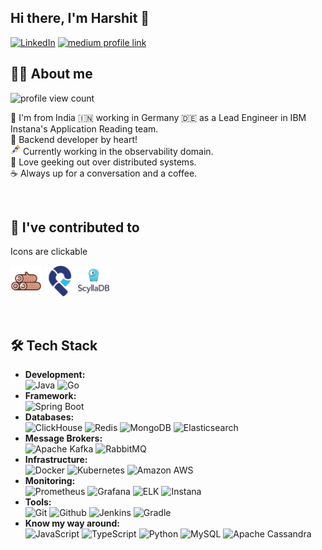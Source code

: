 ## Hi there, I'm Harshit 👋

[![LinkedIn](https://custom-icon-badges.demolab.com/badge/LinkedIn-0A66C2?logo=linkedin-white&logoColor=fff)](https://www.linkedin.com/in/gtihsrah/)
[![medium profile link](https://img.shields.io/badge/Medium-12100E?logo=medium&logoColor=white)](#)
<!-- [![LeetCode](https://img.shields.io/badge/LeetCode-000000?logo=LeetCode&logoColor=#d16c06)](https://leetcode.com/u/Ozkorin/) -->


## 🙋‍♂️ About me

![profile view count](https://komarev.com/ghpvc/?username=atpugtihsrah)

📜 I'm from India 🇮🇳 working in Germany 🇩🇪 as a Lead Engineer in IBM Instana's Application Reading team. <br />
💼 Backend developer by heart! <br />
<img style="height: 16px; width: 16px" src="assets/otel.png"> Currently working in the observability domain.  <br />
🧐 Love geeking out over distributed systems. <br />
☕ Always up for a conversation and a coffee.

<br />

## 🔨 I've contributed to
Icons are clickable

[<img src="assets/flowg.png" height="50px">](https://github.com/link-society/flowg/pulls?q=author%3Aatpugtihsrah+)
[<img src="assets/pipecd.png" height="50px">](https://github.com/pipe-cd/pipecd/pulls?q=author%3Aatpugtihsrah+)
[<img src="assets/scylladb.png" height="50px">](https://github.com/scylladb/scylla-manager/pulls?q=author%3Aatpugtihsrah+)

<br />

## 🛠  Tech Stack

- **Development:**<br/>
    ![Java](https://img.shields.io/badge/Java-ED8B00?style=flat-square&logo=openjdk&logoColor=black)
    ![Go](https://img.shields.io/badge/-Go-black?style=flat-square&logo=go)
 - **Framework:**<br/>
   ![Spring Boot](https://img.shields.io/badge/SpringBoot-6DB33F?style=flat-square&logo=Spring&logoColor=black)
 - **Databases:**<br/>
   ![ClickHouse](https://img.shields.io/badge/ClickHouse-FFCC01?style=flat-square&logo=clickhouse&logoColor=black)
   ![Redis](https://img.shields.io/badge/redis-%23DD0031.svg?style=flat-square&logo=redis&logoColor=black)
   ![MongoDB](https://img.shields.io/badge/-MongoDB-black?style=flat-square&logo=mongodb)
   ![Elasticsearch](https://img.shields.io/badge/elasticsearch-%230377CC.svg?style=flat-square&logo=elasticsearch&logoColor=black)
- **Message Brokers:**<br/>
   ![Apache Kafka](https://img.shields.io/badge/Apache%20Kafka-000?style=flat-square&logo=apachekafka&logoColor=blue)
   ![RabbitMQ](https://img.shields.io/badge/Rabbitmq-FF6600?style=flat-square&logo=rabbitmq&logoColor=black)
 - **Infrastructure:**<br/>
   ![Docker](https://img.shields.io/badge/-Docker-black?style=flat-square&logo=docker)
   ![Kubernetes](https://img.shields.io/badge/-Kubernetes-black?style=flat-square&logo=kubernetes)
   ![Amazon AWS](https://img.shields.io/badge/Amazon%20AWS-232F3E?style=flat-square&logo=amazon-aws)
 - **Monitoring:**<br/>
   ![Prometheus](https://img.shields.io/badge/-Prometheus-black?style=flat-square&logo=prometheus)
   ![Grafana](https://img.shields.io/badge/grafana-%23F46800.svg?style=flat-square&logo=grafana&logoColor=black)
   ![ELK](https://img.shields.io/badge/-ELK-black?style=flat-square&logo=elastic-stack)
   ![Instana](https://img.shields.io/badge/-Instana-black?style=flat-square&logo=instana)
 - **Tools:**<br/>
   ![Git](https://img.shields.io/badge/-Git-black?style=flat-square&logo=git)
   ![Github](https://img.shields.io/badge/-Github-black?style=flat-square&logo=github)
   ![Jenkins](https://img.shields.io/badge/jenkins-%232C5263.svg?style=flat-square&logo=jenkins&logoColor=black)
   ![Gradle](https://img.shields.io/badge/Gradle-02303A.svg?style=flat-square&logo=Gradle&logoColor=black)
 - **Know my way around:**<br/>
   ![JavaScript](https://img.shields.io/badge/JavaScript-F7DF1E?logo=javascript&logoColor=000&logoColor=black)
   ![TypeScript](https://img.shields.io/badge/TypeScript-3178C6?logo=typescript&logoColor=black)
   ![Python](https://img.shields.io/badge/Python-3776AB?logo=python&logoColor=fff)
   ![MySQL](https://img.shields.io/badge/mysql-4479A1.svg?style=flat-square&logo=mysql&logoColor=black)
   ![Apache Cassandra](https://img.shields.io/badge/cassandra-%231287B1.svg?style=flat-square&logo=apache-cassandra&logoColor=black)


<!-- <img align="left" width="47%" alt="Harshit's Languages" src="https://github-readme-stats.vercel.app/api/top-langs/?username=atpugtihsrah&langs_count=8" /> -->

<!--
**atpugtihsrah/atpugtihsrah** is a ✨ _special_ ✨ repository because its `README.md` (this file) appears on your GitHub profile.

Here are some ideas to get you started:

- 🔭 I’m currently working on ...
- 🌱 I’m currently learning ...
- 👯 I’m looking to collaborate on ...
- 🤔 I’m looking for help with ...
- 💬 Ask me about ...
- 📫 How to reach me: ...
- 😄 Pronouns: ...
- ⚡ Fun fact: ...
-->
